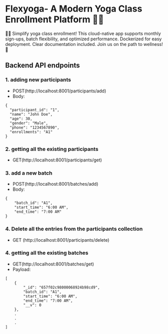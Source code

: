 # Flexyoga- A Modern Yoga Class Enrollment Platform 🧘‍♂️
🧘‍♂️ Simplify yoga class enrollment! This cloud-native app supports monthly sign-ups, batch flexibility, and optimized performance. Dockerized for easy deployment. Clear documentation included. Join us on the path to wellness! 🌟

## Backend API endpoints

### 1. adding new participants

- POST(http://localhost:8001/participants/add)
- Body:
```
{
  "participant_id": "1",
  "name": "John Doe",
  "age": 30,
  "gender": "Male",
  "phone": "1234567890",
  "enrollments": "A1"
}
```

### 2. getting all the existing participants

- GET(http://localhost:8001/participants/get)

### 3. add a new batch
- POST(http://localhost:8001/batches/add)
- Body:
```
{
    "batch_id": "A1",
    "start_time": "6:00 AM",
    "end_time": "7:00 AM"
}
```

### 4. Delete all the entries from the participants collection
- GET (http://localhost:8001/participants/delete)

### 4. getting all the existing batches

- GET(http://localhost:8001/batches/get)
- Payload:
```
[
    {
        "_id": "657f02c98000068924b98cd9",
        "batch_id": "A1",
        "start_time": "6:00 AM",
        "end_time": "7:00 AM",
        "__v": 0
    },
    .
    .
    .
]
```
